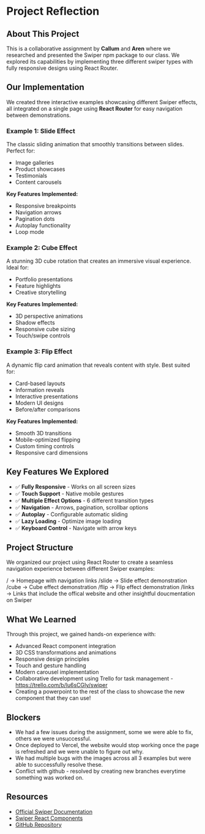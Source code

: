 # Project Reflection 

## About This Project
This is a collaborative assignment by **Callum** and **Aren** where we researched and presented the Swiper npm package to our class. We explored its capabilities by implementing three different swiper types with fully responsive designs using React Router.

## Our Implementation

We created three interactive examples showcasing different Swiper effects, all integrated on a single page using **React Router** for easy navigation between demonstrations.

### Example 1: Slide Effect
The classic sliding animation that smoothly transitions between slides. Perfect for:
- Image galleries
- Product showcases
- Testimonials
- Content carousels

**Key Features Implemented:**
- Responsive breakpoints
- Navigation arrows
- Pagination dots
- Autoplay functionality
- Loop mode

### Example 2: Cube Effect
A stunning 3D cube rotation that creates an immersive visual experience. Ideal for:
- Portfolio presentations
- Feature highlights
- Creative storytelling

**Key Features Implemented:**
- 3D perspective animations
- Shadow effects
- Responsive cube sizing
- Touch/swipe controls

### Example 3: Flip Effect
A dynamic flip card animation that reveals content with style. Best suited for:
- Card-based layouts
- Information reveals
- Interactive presentations
- Modern UI designs
- Before/after comparisons

**Key Features Implemented:**
- Smooth 3D transitions
- Mobile-optimized flipping
- Custom timing controls
- Responsive card dimensions

## Key Features We Explored

- ✅ **Fully Responsive** - Works on all screen sizes
- ✅ **Touch Support** - Native mobile gestures
- ✅ **Multiple Effect Options** - 6 different transition types
- ✅ **Navigation** - Arrows, pagination, scrollbar options
- ✅ **Autoplay** - Configurable automatic sliding
- ✅ **Lazy Loading** - Optimize image loading
- ✅ **Keyboard Control** - Navigate with arrow keys

## Project Structure

We organized our project using React Router to create a seamless navigation experience between different Swiper examples:

/               → Homepage with navigation links
/slide          → Slide effect demonstration
/cube           → Cube effect demonstration
/flip           → Flip effect demonstration
/links          → Links that include the offical website and other insightful doucmentation on Swiper

## What We Learned

Through this project, we gained hands-on experience with:
- Advanced React component integration
- 3D CSS transformations and animations
- Responsive design principles
- Touch and gesture handling
- Modern carousel implementation
- Collaborative development using Trello for task management - https://trello.com/b/lu6sCGIy/swiper
- Creating a powerpoint to the rest of the class to showcase the new component that they can use!

## Blockers
- We had a few issues during the assignment, some we were able to fix, others we were unsuccessful.
- Once deployed to Vercel, the website would stop working once the page is refreshed and we were unable to figure out why.
- We had multiple bugs with the images across all 3 examples but were able to successfully resolve these.
- Conflict with github - resolved by creating new branches everytime something was worked on.
  

## Resources

- [Official Swiper Documentation](https://swiperjs.com/)
- [Swiper React Components](https://swiperjs.com/react)
- [GitHub Repository](https://github.com/nolimits4web/swiper)



